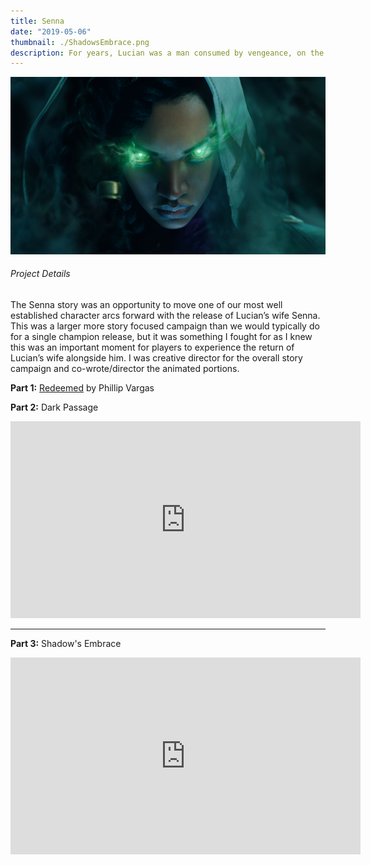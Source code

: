 ```yaml
---
title: Senna
date: "2019-05-06"
thumbnail: ./ShadowsEmbrace.png
description: For years, Lucian was a man consumed by vengeance, on the hunt for Thresh.  Over this three part story arc, we moved Lucian from grief, to acceptance, to disbelief and finally brought him back to love or rather brought his love back to him.  Lucian had accomplished his mission, but Senna’s was just getting started.
---
```


<div class="kg-card kg-image-card kg-width-wide">

![Shadows Embrace](ShadowsEmbrace.png)

</div>

<h6 class="post-subtitle">Project Details</h6>

The Senna story was an opportunity to move one of our most well established character arcs forward with the release of Lucian’s wife Senna.  This was a larger more story focused campaign than we would typically do for a single champion release, but it was something I fought for as I knew this was an important moment for players to experience the return of Lucian’s wife alongside him.  I was creative director for the overall story campaign and co-wrote/director the animated portions.

**Part 1:**  [Redeemed](https://universe.leagueoflegends.com/en_US/story/redeemed) by Phillip Vargas

**Part 2:** Dark Passage
<div class="post-content-body-wide">

<iframe width="560" height="315" src="https://www.youtube.com/embed/BWjbBlvf9cw?controls=0" title="YouTube video player" frameborder="0" allow="accelerometer; autoplay; clipboard-write; encrypted-media; gyroscope; picture-in-picture" allowfullscreen></iframe>

</div>

***
**Part 3:** Shadow's Embrace

<div class="post-content-body-wide">

<iframe width="560" height="315" src="https://www.youtube.com/embed/ZjvDFvzfxsQ?controls=0" title="YouTube video player" frameborder="0" allow="accelerometer; autoplay; clipboard-write; encrypted-media; gyroscope; picture-in-picture" allowfullscreen></iframe>

</div>
